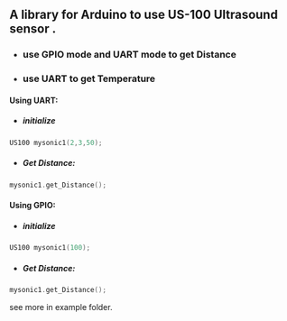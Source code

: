 ## A library for Arduino to use US-100 Ultrasound sensor .
* ### use GPIO mode and UART mode to get Distance 
* ### use UART to get Temperature
#### Using UART:

* ##### initialize
``` C++
US100 mysonic1(2,3,50);
```
*  ##### Get Distance:
``` C++
mysonic1.get_Distance();
```

####  Using GPIO:
* ##### initialize
``` C++
US100 mysonic1(100);
```
*  ##### Get Distance:
``` C++
mysonic1.get_Distance();
```

see more in example folder.


